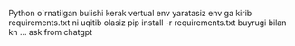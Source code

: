 Python o`rnatilgan bulishi kerak 
vertual env yaratasiz 
env ga kirib requirements.txt ni uqitib olasiz 
pip install -r requirements.txt buyrugi bilan 
kn ... ask from chatgpt
